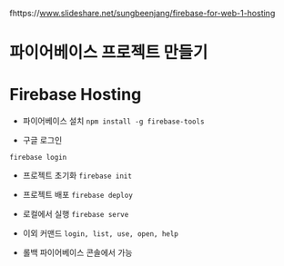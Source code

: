 fhttps://www.slideshare.net/sungbeenjang/firebase-for-web-1-hosting

# 파이어베이스 프로젝트 만들기

# Firebase Hosting
* 파이어베이스 설치
`npm install -g firebase-tools`

* 구글 로그인

`firebase login`

* 프로젝트 초기화
`firebase init`

* 프로젝트 배포
`firebase deploy`

* 로컬에서 실행
`firebase serve`

* 이외 커맨드
`login, list, use, open, help`

* 롤백
파이어베이스 콘솔에서 가능